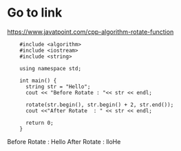 # Go to link

https://www.javatpoint.com/cpp-algorithm-rotate-function

```
    #include <algorithm>  
    #include <iostream>  
    #include <string>  
      
    using namespace std;  
      
    int main() {  
      string str = "Hello";  
      cout << "Before Rotate : "<< str << endl;  
        
      rotate(str.begin(), str.begin() + 2, str.end());  
      cout <<"After Rotate  : " << str << endl;  
        
      return 0;  
    }  
```
Before Rotate : Hello
After Rotate  : lloHe